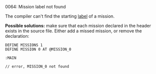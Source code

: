 <!doctype html>
<html lang="es">
<head>
	<title>Mensajes de Error</title>
	<meta charset="utf-8">
	<meta http-equiv="X-UA-Compatible" content="IE=edge">
	<meta name="viewport" content="width=device-width, initial-scale=1">
	<link rel="stylesheet" type="text/css" href="../../../style/style.css">
</head>
<body>
0064: Mission label not found

The compiler can't find the starting [label](../../coding/data-types.md#labels) of a mission.

**Possible solutions:** make sure that each mission declared in the header exists in the source file. Either add a missed mission, or remove the declaration:

```
DEFINE MISSIONS 1
DEFINE MISSION 0 AT @MISSION_0

:MAIN

// error, MISSION_0 not found 
```

<script src="../../../js/main.min.js"></script>